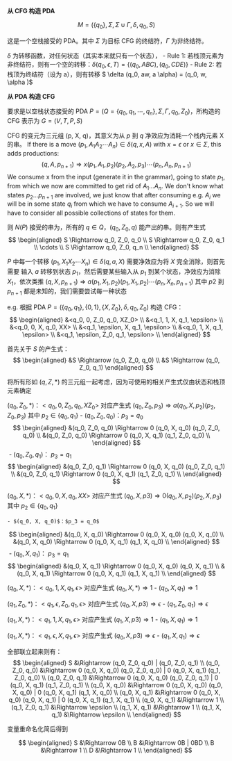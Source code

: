 **从 CFG 构造 PDA**

$$ M = \left(\{q_0\}, \Sigma, \Sigma \cup \Gamma, \delta, q_0, S \right) $$

这是一个空栈接受的 PDA。其中 $\Sigma$ 为目标 CFG 的终结符，$\Gamma$ 为非终结符。

$\delta$ 为转移函数，对任何状态（其实本来就只有一个状态），
    - Rule 1: 若栈顶元素为非终结符，则有一个空的转移：$\delta(q_0, \epsilon, T) = \{ (q_0, ABC), (q_0, CDE) \}$
        - Rule 2: 若栈顶为终结符（设为 a），则有转移 $ \delta (q_0, aw, a \alpha) = (q_0, w, \alpha )$

**从 PDA 构造 CFG**

要求是以空栈状态接受的 PDA $P = (Q = \{ q_0, q_1, \cdots, q_n \}, \Sigma, \Gamma, q_0, Z_0)$，所构造的 CFG 表示为 $G = (V, T, P, S)$

CFG 的变元为三元组 (p, X, q)，其意义为从 $p$ 到 $q$ 净效应为消耗一个栈内元素 X 的串。
If there is a move $(p_1, A_1 A_2 \cdots A_n) \in \delta(q, x, A)$ with $x = \epsilon$ or $x \in \Sigma$, this adds productions:
$$
(q, A, p_{n+1}) \Rightarrow x (p_1, A_1, p_2) (p_2, A_2, p_3) \cdots (p_n, A_n, p_{n+1})
$$
We consume x from the input (generate it in the grammar), going to state $p_1$, from which we now are committed to get rid of $A_1 \dots A_n$. We don't know what states $p_2 \dots p_{n+1}$ are involved, we just know that after consuming e.g. $A_i$ we will be in some state $q_i$ from which we have to consume $A_{i+1 }$. So we will have to consider all possible collections of states for them.

则 $N(P)$ 接受的串为，所有的 $q \in Q$，$(q_0, Z_0, q)$ 能产出的串。则有产生式
$$
\begin{aligned}
    S \Rightarrow q_0, Z_0, q_0 \\
    S \Rightarrow q_0, Z_0, q_1 \\
    \cdots \\
    S \Rightarrow q_0, Z_0, q_n \\
\end{aligned}
$$

$P$ 中每一个转移 $(p_1, X_1 X_2 \cdots X_n) \in \delta(q, a, X)$ 需要净效应为将 $X$ 完全消除，则首先需要 输入 $a$ 转移到状态 $p_1$，然后需要某些输入从 $p_1$ 到某个状态，净效应为消除 $X_1$，依次类推
    $(q, X, p_{n+1}) \Rightarrow a (p_1, X_1, p_2) (p_1, X_1, p_2) \cdots (p_n, X_n, p_{n+1})$ 其中 $p2$ 到 $p_{n+1}$ 都是未知的，我们需要尝试每一种状态



e.g. 根据 PDA $P = (\{q_0, q_1\}, \{0, 1\}, \{X, Z_0\}, \delta, q_0, Z_0)$ 构造 CFG：
$$
\begin{aligned}
&<q_0, 0, Z_0, q_0, XZ_0> \\
&<q_1, 1, X, q_1, \epsilon> \\
&<q_0, 0, X, q_0, XX> \\
&<q_1, \epsilon, X, q_1, \epsilon> \\
&<q_0, 1, X, q_1, \epsilon> \\
&<q_1, \epsilon, Z_0, q_1, \epsilon> \\
\end{aligned}
$$

首先关于 $S$ 的产生式：
$$
\begin{aligned}
&S \Rightarrow (q_0, Z_0, q_0) \\
&S \Rightarrow (q_0, Z_0, q_1)
\end{aligned}
$$

将所有形如 $(q, Z, *)$ 的三元组一起考虑，因为可使用的相关产生式仅由状态和栈顶元素确定

$(q_0, Z_0, *)$：$<q_0, 0, Z_0, q_0, XZ_0>$ 对应产生式 $(q_0, Z_0, p_3) \Rightarrow a (q_0, X, p_2) (p_2, Z_0, p_3)$ 其中 $p_2 \in \{q_0, q_1\}$ 
    - $(q_0, Z_0, q_0)$：$p_3 = q_0$
$$
\begin{aligned}
&(q_0, Z_0, q_0) \Rightarrow 0 (q_0, X, q_0) (q_0, Z_0, q_0) \\
&(q_0, Z_0, q_0) \Rightarrow 0 (q_0, X, q_1) (q_1, Z_0, q_0) \\
\end{aligned}
$$
​    - $(q_0, Z_0, q_1)$： $p_3 = q_1$
$$
\begin{aligned}
&(q_0, Z_0, q_1) \Rightarrow 0 (q_0, X, q_0) (q_0, Z_0, q_1) \\
&(q_0, Z_0, q_1) \Rightarrow 0 (q_0, X, q_1) (q_1, Z_0, q_1) \\
\end{aligned}
$$

$(q_0, X, *)$：$<q_0, 0, X, q_0, XX>$ 对应产生式 $(q_0, X, p3) \Rightarrow 0 (q_0, X, p_2) (p_2, X, p_3)$ 其中 $p_2 \in \{q_0, q_1\}$ 

    - $(q_0, X, q_0)$：$p_3 = q_0$

$$
\begin{aligned}
&(q_0, X, q_0) \Rightarrow 0 (q_0, X, q_0) (q_0, X, q_0) \\
&(q_0, X, q_0) \Rightarrow 0 (q_0, X, q_1) (q_1, X, q_0) \\
\end{aligned}
$$
​    - $(q_0, X, q_1)$： $p_3 = q_1$
$$
\begin{aligned}
&(q_0, X, q_1) \Rightarrow 0 (q_0, X, q_0) (q_0, X, q_1) \\
&(q_0, X, q_1) \Rightarrow 0 (q_0, X, q_1) (q_1, X, q_1) \\
\end{aligned}
$$

$(q_0, X, *)$：$<q_0, 1, X, q_1, \epsilon>$ 对应产生式 $(q_0, X, *) \Rightarrow 1$ 
    - $(q_0, X, q_1) \Rightarrow 1$

$(q_1, Z_0, *)$：$<q_1, \epsilon, Z_0, q_1, \epsilon>$ 对应产生式 $(q_0, X, p3) \Rightarrow \epsilon$
    - $(q_1, Z_0, q_1) \Rightarrow \epsilon$

$(q_1, X, *)$：$<q_1, 1, X, q_1, \epsilon>$ 对应产生式 $(q_1, X, p3) \Rightarrow 1$
    - $(q_1, X, q_1) \Rightarrow 1$

$(q_1, X, *)$：$<q_1, \epsilon, X, q_1, \epsilon>$ 对应产生式 $(q_0, X, p3) \Rightarrow \epsilon$
    - $(q_1, X, q_1) \Rightarrow \epsilon$

全部联立起来则有：
$$
\begin{aligned}
S &\Rightarrow (q_0, Z_0, q_0) | (q_0, Z_0, q_1) \\
(q_0, Z_0, q_0) &\Rightarrow 0 (q_0, X, q_0) (q_0, Z_0, q_0) | 0 (q_0, X, q_1) (q_1, Z_0, q_0) \\
(q_0, Z_0, q_1) &\Rightarrow 0 (q_0, X, q_0) (q_0, Z_0, q_1) | 0 (q_0, X, q_1) (q_1, Z_0, q_1) \\
(q_0, X, q_0) &\Rightarrow 0 (q_0, X, q_0) (q_0, X, q_0) | 0 (q_0, X, q_1) (q_1, X, q_0) \\
(q_0, X, q_1) &\Rightarrow 0 (q_0, X, q_0) (q_0, X, q_1) | 0 (q_0, X, q_1) (q_1, X, q_1) \\
(q_0, X, q_1) &\Rightarrow 1 \\
(q_1, Z_0, q_1) &\Rightarrow \epsilon \\
(q_1, X, q_1) &\Rightarrow 1 \\ 
(q_1, X, q_1) &\Rightarrow \epsilon \\
\end{aligned}
$$

变量重命名化简后得到 

$$
\begin{aligned}
    S &\Rightarrow 0B \\
    B &\Rightarrow 0B | 0BD \\
    B &\Rightarrow 1 \\
    D &\Rightarrow 1 \\
\end{aligned}
$$




